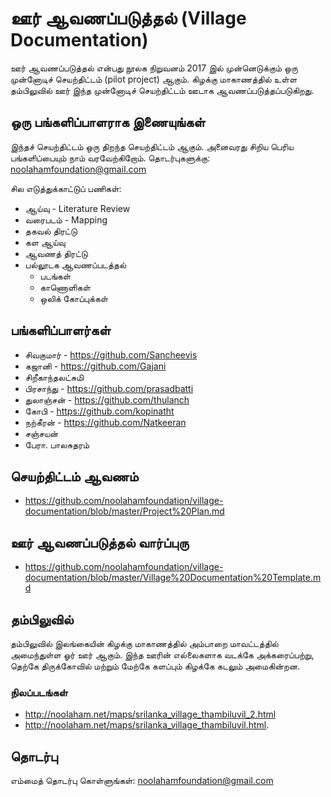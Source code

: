 # ஊர் ஆவணப்படுத்தல் (Village Documentation)
ஊர் ஆவணப்படுத்தல் என்பது நூலக நிறுவனம் 2017 இல் முன்னெடுக்கும் ஒரு முன்னோடிச் செயற்திட்டம் (pilot project) ஆகும்.  கிழக்கு மாகாணத்தில் உள்ள தம்பிலுவில் ஊர் இந்த முன்னோடிச் செயற்திட்டம் ஊடாக ஆவணப்படுத்தப்படுகிறது.

## ஒரு பங்களிப்பாளராக இணையுங்கள்
இந்தச் செயற்திட்டம் ஒரு திறந்த செயற்திட்டம் ஆகும்.  அனைவரது சிறிய பெரிய பங்களிப்பையும் நாம் வரவேற்கிறோம்.  தொடர்புகளுக்கு: noolahamfoundation@gmail.com

சில எடுத்துக்காட்டுப் பணிகள்:
* ஆய்வு - Literature Review
* வரைபடம் - Mapping
* தகவல் திரட்டு
* கள ஆய்வு
* ஆவணத் திரட்டு
* பல்லூடக ஆவணப்படத்தல்
    * படங்கள்
    * காணொளிகள்
    * ஒலிக் கோப்புக்கள் 

## பங்களிப்பாளர்கள்
* சிவகுமார் - https://github.com/Sancheevis
* கஜானி - https://github.com/Gajani
* சிறீகாந்தலட்சுமி
* பிரசாந்து - https://github.com/prasadbatti
* துலாஞ்சன் - https://github.com/thulanch
* கோபி  - https://github.com/kopinatht
* நற்கீரன் - https://github.com/Natkeeran
* சஞ்சயன்
* பேரா. பாலசுதரம்

## செயற்திட்டம் ஆவணம்
* https://github.com/noolahamfoundation/village-documentation/blob/master/Project%20Plan.md

## ஊர் ஆவணப்படுத்தல் வார்ப்புரு
* https://github.com/noolahamfoundation/village-documentation/blob/master/Village%20Documentation%20Template.md

## தம்பிலுவில்
தம்பிலுவில் இலங்கையின் கிழக்கு மாகாணத்தில் அம்பாறை மாவட்டத்தில் அமைந்துள்ள ஓர் ஊர் ஆகும்.  இந்த ஊரின் எல்லைகளாக வடக்கே அக்கரைப்பற்று, தெற்கே திருக்கோவில் மற்றும் மேற்கே களப்பும் கிழக்கே கடலும் அமைகின்றன.

### நிலப்படங்கள்
* http://noolaham.net/maps/srilanka_village_thambiluvil_2.html
* http://noolaham.net/maps/srilanka_village_thambiluvil.html.

## தொடர்பு
எம்மைத் தொடர்பு கொள்ளுங்கள்: noolahamfoundation@gmail.com
